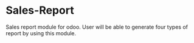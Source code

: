 # Sales-Report
Sales report module for odoo. User will be able to generate four types of report by using this module.
